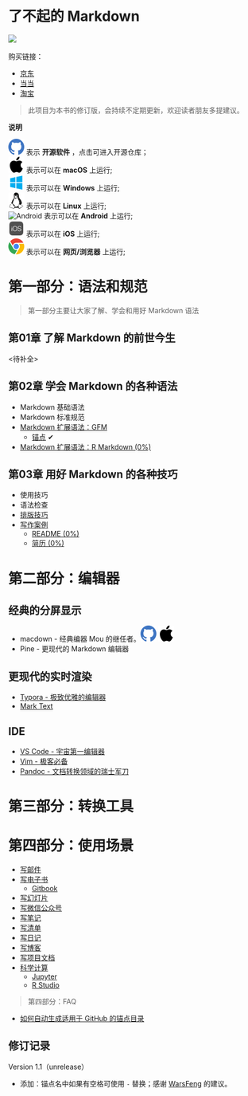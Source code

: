 # 了不起的 Markdown

![](https://img-blog.csdnimg.cn/20190802084731504.png)

购买链接：

- [京东](https://item.jd.com/12669274.html?extension_id=eyJhZCI6IiIsImNoIjoiIiwic2hvcCI6IiIsInNrdSI6IiIsInRzIjoiIiwidW5pcWlkIjoie1wiY2xpY2tfaWRcIjpcImYyODE1MjZmLTNiZDMtNDMxYy04YmYyLTIzOGM1MDRmYWU0MVwiLFwicG9zX2lkXCI6XCIxNTBcIixcInNpZFwiOlwiN2ZiOGMyZTMtYTliYS00Y2RjLThiYjUtZjRhOGM1YTRhODQzXCIsXCJza3VfaWRcIjpcIjEyNjY5Mjc0XCJ9In0=&jd_pop=f281526f-3bd3-431c-8bf2-238c504fae41&abt=3)
- [当当](http://product.dangdang.com/27912444.html)
- [淘宝](https://detail.tmall.com/item.htm?spm=a230r.1.14.1.357e48e3fBGTdI&id=600157475560&ns=1&abbucket=6)

> 此项目为本书的修订版，会持续不定期更新，欢迎读者朋友多提建议。

**说明**

![Github][github] 表示 **开源软件** ，点击可进入开源仓库；<br/>
![macOS][macos] 表示可以在 **macOS** 上运行;<br/>
![Windows][windows] 表示可以在 **Windows** 上运行;<br/>
![Linux][linux] 表示可以在 **Linux** 上运行;<br/>
![Android][android] 表示可以在 **Android** 上运行;<br/>
![iOS][ios] 表示可以在 **iOS** 上运行;<br/>
![Web][web] 表示可以在 **网页/浏览器** 上运行;<br/>


# 第一部分：语法和规范
> 第一部分主要让大家了解、学会和用好 Markdown 语法
## 第01章 了解 Markdown 的前世今生
<待补全>
## 第02章 学会 Markdown 的各种语法
  - Markdown 基础语法
  - Markdown 标准规范
  - [Markdown 扩展语法：GFM](docs/01/gfm/gfm.md)
    - [锚点](docs/01/gfm/gfm.md#锚点) ✔︎
  - [Markdown 扩展语法：R Markdown (0%)]()
## 第03章 用好 Markdown 的各种技巧
  - 使用技巧
  - 语法检查
  - [排版技巧](docs/01/typesetting/typesetting.md#排版技巧)
  - [写作案例]()
    - [README (0%)]()
    - [简历 (0%)]()

# 第二部分：编辑器

## 经典的分屏显示
  - macdown - 经典编器 Mou 的继任者。[![Github][github]](https://github.com/MacDownApp/macdown) ![macOS][macos]
  - Pine - 更现代的 Markdown 编辑器

## 更现代的实时渲染
- [Typora - 极致优雅的编辑器]()
- [Mark Text]()

## IDE
- [VS Code - 宇宙第一编辑器]()
- [Vim - 极客必备]()
- [Pandoc - 文档转换领域的瑞士军刀]()

# 第三部分：转换工具

# 第四部分：使用场景

- [写邮件]()
- [写电子书]()
  - [Gitbook]()
- [写幻灯片]()
- [写微信公众号]()
- [写笔记]()
- [写清单]()
- [写日记]()
- [写博客]()
- [写项目文档]()
- [科学计算]()
  - [Jupyter]()
  - [R Studio]()

> 第四部分：FAQ

- [如何自动生成适用于 GitHub 的锚点目录]()


## 修订记录

Version 1.1（unrelease）

- 添加：锚点名中如果有空格可使用 `-` 替换；感谢 [WarsFeng](https://github.com/bxiaopeng/thegreatmarkdown/issues/2) 的建议。


<!--图标-->

[github]: icons/github.svg 'github'
[macos]: icons/macos.svg 'macos'
[windows]: icons/windows.svg 'windows'
[linux]: icons/linux.svg 'linux'
[ios]: icons/ios.svg 'ios'
[android]: https://img-blog.csdnimg.cn/20200421000225473.png 'android'
[web]: icons/chrome.svg 'web'

